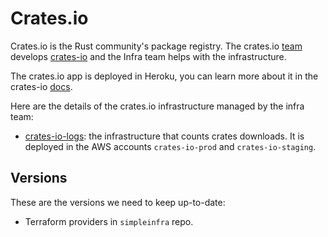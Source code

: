 # Crates.io

Crates.io is the Rust community's package registry.
The crates.io
[team](https://www.rust-lang.org/governance/teams/dev-tools#team-crates-io)
develops [crates-io](https://github.com/rust-lang/crates.io)
and the Infra team helps with the infrastructure.

The crates.io app is deployed in Heroku, you can learn more about it in the
crates-io [docs](https://github.com/rust-lang/crates.io/blob/main/docs/ARCHITECTURE.md).

Here are the details of the crates.io infrastructure managed by the infra team:

- [crates-io-logs](https://github.com/rust-lang/simpleinfra/tree/master/terragrunt/modules/crates-io-logs):
  the infrastructure that counts crates downloads.
  It is deployed in the AWS accounts `crates-io-prod` and `crates-io-staging`.

## Versions

These are the versions we need to keep up-to-date:

- Terraform providers in `simpleinfra` repo.
